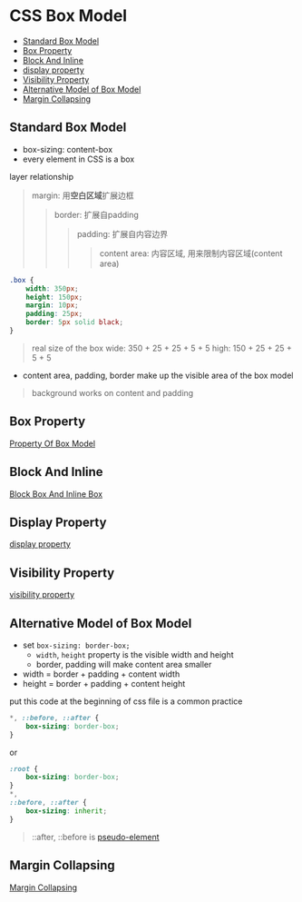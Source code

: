 # CSS Box Model

* [Standard Box Model](#standard-box-model)
* [Box Property](#box-property)
* [Block And Inline](#block-and-inline)
* [display property](#display-property)
* [Visibility Property](#visibility-property)
* [Alternative Model of Box Model](#alternative-model-of-box-model)
* [Margin Collapsing](#margin-collapsing)

## Standard Box Model

- box-sizing: content-box
- every element in CSS is a box

layer relationship

> margin: 用**空白区域**扩展边框
>> border: 扩展自padding
>>> padding: 扩展自内容边界
>>>> content area: 内容区域, 用来限制内容区域(content area)

```css
.box {
    width: 350px;
    height: 150px;
    margin: 10px;
    padding: 25px;
    border: 5px solid black;
}
```

> real size of the box
> wide: 350 + 25 + 25 + 5 + 5
> high: 150 + 25 + 25 + 5 + 5

- content area, padding, border make up the visible area of the box model

> background works on content and padding

## Box Property

[Property Of Box Model](css-box-model-properties.md)

## Block And Inline

[Block Box And Inline Box](css-box-model-sorted.md)

## Display Property

[display property](css-display.md)

## Visibility Property

[visibility property](css-visibility.md)

## Alternative Model of Box Model

- set `box-sizing: border-box;`
  - `width`, `height` property is the visible width and height
  - border, padding will make content area smaller
- width = border + padding + content width
- height = border + padding + content height

put this code at the beginning of css file is a common practice

```css
*, ::before, ::after {
    box-sizing: border-box;
}
```

or

```css
:root {
    box-sizing: border-box;
}
*,
::before, ::after {
    box-sizing: inherit;
}
```
> ::after, ::before is [pseudo-element](css-selector.md#pseudo-element-selector)

## Margin Collapsing

[Margin Collapsing](css-mastering-margin-collapsing.md)

